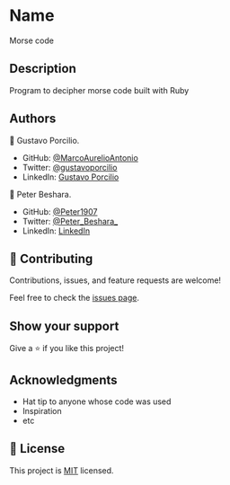 # Name

Morse code

## Description

Program to decipher morse code built with Ruby

## Authors

👤 Gustavo Porcilio.

- GitHub: [@MarcoAurelioAntonio](https://github.com/MarcoAurelioAntonio)
- Twitter: [@gustavoporcilio](https://twitter.com/gustavoporcilio)
- LinkedIn: [Gustavo Porcilio](https://www.linkedin.com/in/gustavo-porcilio-4496a223a/)

👤 Peter Beshara.

- GitHub: [@Peter1907](https://github.com/Peter1907)
- Twitter: [@Peter_Beshara_](https://twitter.com/Peter_Beshara_)
- LinkedIn: [LinkedIn](https://www.linkedin.com/in/peter-beshara-b33681241/)

## 🤝 Contributing

Contributions, issues, and feature requests are welcome!

Feel free to check the [issues page](../../issues/).

## Show your support

Give a ⭐️ if you like this project!

## Acknowledgments

- Hat tip to anyone whose code was used
- Inspiration
- etc

## 📝 License

This project is [MIT](./MIT.md) licensed.
